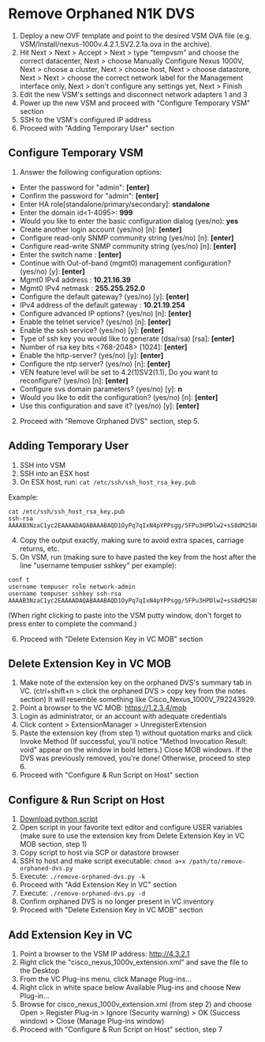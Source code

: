 Remove Orphaned N1K DVS
=======================

1. Deploy a new OVF template and point to the desired VSM OVA file (e.g. VSM/Install/nexus-1000v.4.2.1.SV2.2.1a.ova in the archive).
2. Hit Next > Next > Accept > Next > type "tempvsm" and choose the correct datacenter, Next > choose Manually Configure Nexus 1000V, Next > choose a cluster, Next > choose host, Next > choose datastore, Next > Next > choose the correct network label for the Management interface only, Next > don't configure any settings yet, Next > Finish
3. Edit the new VSM's settings and disconnect network adapters 1 and 3
4. Power up the new VSM and proceed with "Configure Temporary VSM" section
5. SSH to the VSM's configured IP address
6. Proceed with "Adding Temporary User" section

## Configure Temporary VSM

1. Answer the following configuration options:

* Enter the password for "admin": **[enter]**
* Confirm the password for "admin": **[enter]**
* Enter HA role[standalone/primary/secondary]: **standalone**
* Enter the domain id<1-4095>: **999**
* Would you like to enter the basic configuration dialog (yes/no): **yes**
* Create another login account (yes/no) [n]: **[enter]**
* Configure read-only SNMP community string (yes/no) [n]: **[enter]**
* Configure read-write SNMP community string (yes/no) [n]: **[enter]**
* Enter the switch name : **[enter]**
* Continue with Out-of-band (mgmt0) management configuration? (yes/no) [y]: **[enter]**
* Mgmt0 IPv4 address : **10.21.16.39**
* Mgmt0 IPv4 netmask : **255.255.252.0**
* Configure the default gateway? (yes/no) [y]: **[enter]**
* IPv4 address of the default gateway : **10.21.19.254**
* Configure advanced IP options? (yes/no) [n]: **[enter]**
* Enable the telnet service? (yes/no) [n]: **[enter]**
* Enable the ssh service? (yes/no) [y]: **[enter]**
* Type of ssh key you would like to generate (dsa/rsa) [rsa]: **[enter]**
* Number of rsa key bits <768-2048> [1024]: **[enter]**
* Enable the http-server? (yes/no) [y]: **[enter]**
* Configure the ntp server? (yes/no) [n]: **[enter]**
* VEN feature level will be set to 4.2(1)SV2(1.1), Do you want to reconfigure? (yes/no) [n]: **[enter]**
* Configure svs domain parameters? (yes/no) [y]: **n**
* Would you like to edit the configuration? (yes/no) [n]: **[enter]**
* Use this configuration and save it? (yes/no) [y]: **[enter]**

2. Proceed with "Remove Orphaned DVS" section, step 5.

## Adding Temporary User

1. SSH into VSM
2. SSH into an ESX host
3. On ESX host, run: ```cat /etc/ssh/ssh_host_rsa_key.pub```

Example:
```
cat /etc/ssh/ssh_host_rsa_key.pub
ssh-rsa AAAAB3NzaC1yc2EAAAADAQABAAABAQD1OyPq7qIxN4pYPPsgg/5FPu3HPDlw2+sS8dM25883olxP2/JeY/Ta4v+qZctFqDAKCfGVugiS+pRAgpa2t6LqGM54zzv6fgI1pPuZs5m3Smcb2SoAr/LHzC7Sy9yuBRGlC3tp2/ybKZEZQGhc4fH4NIrpIn1rhyH8Lu0f9D+3xQoFSE6Jcg2A1V5rpa+XteSfmR5BsuVpmSWFBzGni9XUOwPgUhyX7vI42uaWtIdGlE6tEHaaSCGHGiGB0bmtlzV6MFrCQS9S++oXKX1Fll1Dq+E+wri/6Lc8ihEIpyPsSLbIaI7EN2Rsef88usZSchgpmwPzjH0TskYjxVy34RwZ
```

4. Copy the output exactly, making sure to avoid extra spaces, carriage returns, etc.
5. On VSM, run (making sure to have pasted the key from the host after the line "username tempuser sshkey" per example):

```
conf t
username tempuser role network-admin
username tempuser sshkey ssh-rsa AAAAB3NzaC1yc2EAAAADAQABAAABAQD1OyPq7qIxN4pYPPsgg/5FPu3HPDlw2+sS8dM25883olxP2/JeY/Ta4v+qZctFqDAKCfGVugiS+pRAgpa2t6LqGM54zzv6fgI1pPuZs5m3Smcb2SoAr/LHzC7Sy9yuBRGlC3tp2/ybKZEZQGhc4fH4NIrpIn1rhyH8Lu0f9D+3xQoFSE6Jcg2A1V5rpa+XteSfmR5BsuVpmSWFBzGni9XUOwPgUhyX7vI42uaWtIdGlE6tEHaaSCGHGiGB0bmtlzV6MFrCQS9S++oXKX1Fll1Dq+E+wri/6Lc8ihEIpyPsSLbIaI7EN2Rsef88usZSchgpmwPzjH0TskYjxVy34RwZ
```
(When right clicking to paste into the VSM putty window, don't forget to press enter to complete the command.)

6. Proceed with "Delete Extension Key in VC MOB" section

## Delete Extension Key in VC MOB

1. Make note of the extension key on the orphaned DVS's summary tab in VC. (ctrl+shift+n > click the orphaned DVS > copy key from the notes section) It will resemble something like Cisco_Nexus_1000V_792243929.
2. Point a browser to the VC MOB: https://1.2.3.4/mob
3. Login as administrator, or an account with adequate credentials
4. Click content > ExtensionManager > UnregisterExtension
5. Paste the extension key (from step 1) without quotation marks and click Invoke Method (If successful, you'll notice "Method Invocation Result: void" appear on the window in bold letters.) Close MOB windows. If the DVS was previously removed, you're done! Otherwise, proceed to step 6.
6. Proceed with "Configure & Run Script on Host" section

## Configure & Run Script on Host

1. [Download python script](https://raw.github.com/benperove/remove-orphaned-dvs/master/remove-orphaned-dvs.py)
2. Open script in your favorite text editor and configure USER variables (make sure to use the extension key from Delete Extension Key in VC MOB section, step 1)
3. Copy script to host via SCP or datastore browser
4. SSH to host and make script executable: ```chmod a+x /path/to/remove-orphaned-dvs.py```
5. Execute: ```./remove-orphaned-dvs.py -k```
6. Proceed with "Add Extension Key in VC" section
7. Execute: ```./remove-orphaned-dvs.py -d```
8. Confirm orphaned DVS is no longer present in VC inventory
9. Proceed with "Delete Extension Key in VC MOB" section

## Add Extension Key in VC

1. Point a browser to the VSM IP address: http://4.3.2.1
2. Right click the "cisco_nexus_1000v_extension.xml" and save the file to the Desktop
3. From the VC Plug-ins menu, click Manage Plug-ins...
4. Right click in white space below Available Plug-ins and choose New Plug-in...
5. Browse for cisco_nexus_1000v_extension.xml (from step 2) and choose Open > Register Plug-in > Ignore (Security warning) > OK (Success window) > Close (Manage Plug-ins window)
6. Proceed with "Configure & Run Script on Host" section, step 7